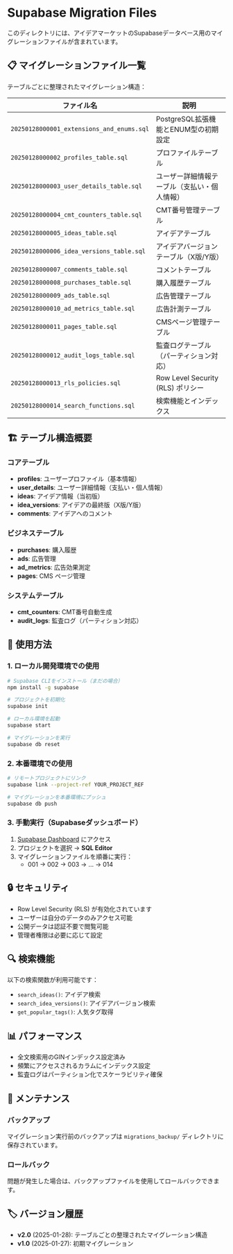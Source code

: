# Supabase Migration Files

このディレクトリには、アイデアマーケットのSupabaseデータベース用のマイグレーションファイルが含まれています。

## 📋 マイグレーションファイル一覧

テーブルごとに整理されたマイグレーション構造：

| ファイル名                                | 説明                                         |
| ----------------------------------------- | -------------------------------------------- |
| `20250128000001_extensions_and_enums.sql` | PostgreSQL拡張機能とENUM型の初期設定         |
| `20250128000002_profiles_table.sql`       | プロファイルテーブル                         |
| `20250128000003_user_details_table.sql`   | ユーザー詳細情報テーブル（支払い・個人情報） |
| `20250128000004_cmt_counters_table.sql`   | CMT番号管理テーブル                          |
| `20250128000005_ideas_table.sql`          | アイデアテーブル                             |
| `20250128000006_idea_versions_table.sql`  | アイデアバージョンテーブル（X版/Y版）        |
| `20250128000007_comments_table.sql`       | コメントテーブル                             |
| `20250128000008_purchases_table.sql`      | 購入履歴テーブル                             |
| `20250128000009_ads_table.sql`            | 広告管理テーブル                             |
| `20250128000010_ad_metrics_table.sql`     | 広告計測テーブル                             |
| `20250128000011_pages_table.sql`          | CMSページ管理テーブル                        |
| `20250128000012_audit_logs_table.sql`     | 監査ログテーブル（パーティション対応）       |
| `20250128000013_rls_policies.sql`         | Row Level Security (RLS) ポリシー            |
| `20250128000014_search_functions.sql`     | 検索機能とインデックス                       |

## 🏗️ テーブル構造概要

### コアテーブル

- **profiles**: ユーザープロファイル（基本情報）
- **user_details**: ユーザー詳細情報（支払い・個人情報）
- **ideas**: アイデア情報（当初版）
- **idea_versions**: アイデアの最終版（X版/Y版）
- **comments**: アイデアへのコメント

### ビジネステーブル

- **purchases**: 購入履歴
- **ads**: 広告管理
- **ad_metrics**: 広告効果測定
- **pages**: CMS ページ管理

### システムテーブル

- **cmt_counters**: CMT番号自動生成
- **audit_logs**: 監査ログ（パーティション対応）

## 🚀 使用方法

### 1. ローカル開発環境での使用

```bash
# Supabase CLIをインストール（まだの場合）
npm install -g supabase

# プロジェクトを初期化
supabase init

# ローカル環境を起動
supabase start

# マイグレーションを実行
supabase db reset
```

### 2. 本番環境での使用

```bash
# リモートプロジェクトにリンク
supabase link --project-ref YOUR_PROJECT_REF

# マイグレーションを本番環境にプッシュ
supabase db push
```

### 3. 手動実行（Supabaseダッシュボード）

1. [Supabase Dashboard](https://app.supabase.com) にアクセス
2. プロジェクトを選択 → **SQL Editor**
3. マイグレーションファイルを順番に実行：
   - 001 → 002 → 003 → ... → 014

## 🔒 セキュリティ

- Row Level Security (RLS) が有効化されています
- ユーザーは自分のデータのみアクセス可能
- 公開データは認証不要で閲覧可能
- 管理者権限は必要に応じて設定

## 🔍 検索機能

以下の検索関数が利用可能です：

- `search_ideas()`: アイデア検索
- `search_idea_versions()`: アイデアバージョン検索
- `get_popular_tags()`: 人気タグ取得

## 📊 パフォーマンス

- 全文検索用のGINインデックス設定済み
- 頻繁にアクセスされるカラムにインデックス設定
- 監査ログはパーティション化でスケーラビリティ確保

## 🔧 メンテナンス

### バックアップ

マイグレーション実行前のバックアップは `migrations_backup/` ディレクトリに保存されています。

### ロールバック

問題が発生した場合は、バックアップファイルを使用してロールバックできます。

## 🏷️ バージョン履歴

- **v2.0** (2025-01-28): テーブルごとの整理されたマイグレーション構造
- **v1.0** (2025-01-27): 初期マイグレーション
